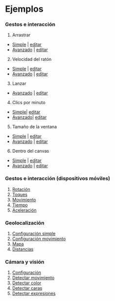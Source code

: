 # Ejemplos

### Gestos e interacción
1. Arrastrar
  * [Simple](https://disenomediosinteractivos.github.io/Ejemplos/04_gestos/01_arrastrar%20simple/) | [editar](https://editor.p5js.org/laurajunco/sketches/rkeRM3M5X)
  * [Avanzado](https://disenomediosinteractivos.github.io/Ejemplos/04_gestos/01_arrastrar) | [editar](https://editor.p5js.org/laurajunco/sketches/SkozlcA0Z)
  
2. Velocidad del ratón
  * [Simple](https://disenomediosinteractivos.github.io/Ejemplos/04_gestos/06_velocidad_mouse_simple/) | [editar](https://editor.p5js.org/laurajunco/sketches/S1ok4hM9m)
  * [Avanzado](https://disenomediosinteractivos.github.io/Ejemplos/04_gestos/06_velocidad_mouse/) | [editar](https://editor.p5js.org/laurajunco/sketches/H11vmq0Ab)
  
3. Lanzar
  * [Avanzado](https://disenomediosinteractivos.github.io/Ejemplos/04_gestos/04_lanzar) | [editar](https://editor.p5js.org/laurajunco/sketches/Skjpy50AW)

4. Clics por minuto
  * [Simple](https://disenomediosinteractivos.github.io/Ejemplos/04_gestos/03_clics%20por%20segundo%20simple/)| [editar](https://editor.p5js.org/laurajunco/sketches/r14Qmhz9m)
  * [Avanzado](https://disenomediosinteractivos.github.io/Ejemplos/04_gestos/03_clics%20por%20segundo/)| [editar](https://editor.p5js.org/laurajunco/sketches/S1dBY5RRW)
  
5. Tamaño de la ventana 
  * [Simple](https://disenomediosinteractivos.github.io/Ejemplos/04_gestos/05_resize%20window%20simple/) | [editar](https://editor.p5js.org/laurajunco/sketches/rJ7q73f5X)
  * [Avanzado](https://disenomediosinteractivos.github.io/Ejemplos/04_gestos/05_resize%20window/) | [editar](https://editor.p5js.org/laurajunco/sketches/BkEKWjCCW)

6. Dentro del canvas
  * [Simple](https://disenomediosinteractivos.github.io/Ejemplos/04_gestos/02_mouse%20in%20simple/) | [editar](https://editor.p5js.org/laurajunco/sketches/HJoeQhG5Q)
  * [Avanzado](https://disenomediosinteractivos.github.io/Ejemplos/04_gestos/02_mouse%20in/) | [editar](https://editor.p5js.org/laurajunco/sketches/SyKFXj00Z)

### Gestos e interacción (dispositivos móviles)
1. [Rotación](https://disenomediosinteractivos.github.io/ejemplos/05_gestos_mobile/b_rotacion/)
2. [Toques](https://disenomediosinteractivos.github.io/ejemplos/05_gestos_mobile/c_toques/)
3. [Movimiento](https://disenomediosinteractivos.github.io/ejemplos/05_gestos_mobile/d_movimiento/)
4. [Tiempo](https://disenomediosinteractivos.github.io/ejemplos/05_gestos_mobile/e_tiempo/)
5. [Aceleración](https://disenomediosinteractivos.github.io/ejemplos/05_gestos_mobile/f_aceleracion/)

### Geolocalización
1. [Configuración simple](https://disenomediosinteractivos.github.io/ejemplos/06_geolocation/01_setup)
2. [Configuración movimiento](https://disenomediosinteractivos.github.io/ejemplos/06_geolocation/01_2_motion)
2. [Mapa](https://disenomediosinteractivos.github.io/ejemplos/06_geolocation/02_map/)
3. [Distancias](https://disenomediosinteractivos.github.io/ejemplos/06_geolocation/03_distance/)

### Cámara y visión
1. [Configuración](https://disenomediosinteractivos.github.io/ejemplos/07_camera/01_setup/)
2. [Detectar movimiento](https://disenomediosinteractivos.github.io/ejemplos/07_camera/03_motion/)
3. [Detectar color](https://disenomediosinteractivos.github.io/ejemplos/07_camera/02_color_tracking/)
4. [Detectar caras](https://disenomediosinteractivos.github.io/ejemplos/07_camera/04_face_tracking/)
5. [Detectar expresiones](https://disenomediosinteractivos.github.io/ejemplos/07_camera/05_expression_detection/)

